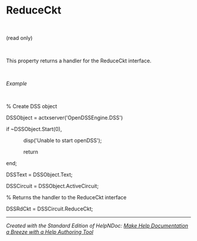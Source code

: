# ReduceCkt

&nbsp;

(read only)

&nbsp;

This property returns a handler for the ReduceCkt interface.

&nbsp;

*Example*

&nbsp;

% Create DSS object

DSSObject = actxserver('OpenDSSEngine.DSS')

if ~DSSObject.Start(0),

&nbsp; &nbsp; &nbsp; &nbsp; &nbsp; &nbsp; disp('Unable to start openDSS');

&nbsp; &nbsp; &nbsp; &nbsp; &nbsp; &nbsp; return

end;

DSSText = DSSObject.Text;

DSSCircuit = DSSObject.ActiveCircuit;

% Returns the handler to the ReduceCkt interface

DSSRdCkt = DSSCircuit.ReduceCkt;

***
_Created with the Standard Edition of HelpNDoc: [Make Help Documentation a Breeze with a Help Authoring Tool](<https://www.helpauthoringsoftware.com/articles/what-is-a-help-authoring-tool/>)_
